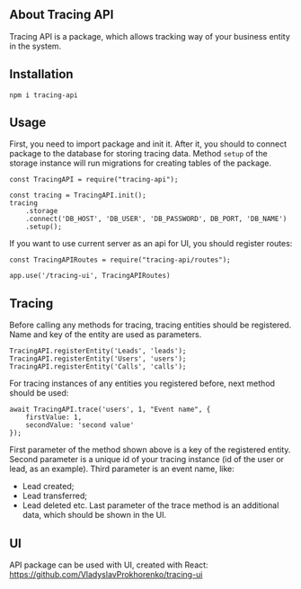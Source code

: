 ## About Tracing API

Tracing API is a package, which allows tracking way of your business entity in the system.

## Installation
```
npm i tracing-api
```

## Usage
First, you need to import package and init it. After it, you should to connect package to the database
for storing tracing data. Method `setup` of the storage instance will run migrations for creating tables of the package.
```
const TracingAPI = require("tracing-api");

const tracing = TracingAPI.init();
tracing
    .storage
    .connect('DB_HOST', 'DB_USER', 'DB_PASSWORD', DB_PORT, 'DB_NAME')
    .setup();
```

If you want to use current server as an api for UI, you should register routes:
```
const TracingAPIRoutes = require("tracing-api/routes");

app.use('/tracing-ui', TracingAPIRoutes)
```

## Tracing
Before calling any methods for tracing, tracing entities should be registered. Name and key of the entity are used as
parameters.
```
TracingAPI.registerEntity('Leads', 'leads');
TracingAPI.registerEntity('Users', 'users');
TracingAPI.registerEntity('Calls', 'calls');
```

For tracing instances of any entities you registered before, next method should be used:
```
await TracingAPI.trace('users', 1, "Event name", {
    firstValue: 1,
    secondValue: 'second value'
});
```
First parameter of the method shown above is a key of the registered entity. Second parameter is a unique id of your
tracing instance (id of the user or lead, as an example). Third parameter is an event name, like:
- Lead created;
- Lead transferred;
- Lead deleted etc.
Last parameter of the trace method is an additional data, which should be shown in the UI.

## UI
API package can be used with UI, created with React: https://github.com/VladyslavProkhorenko/tracing-ui
